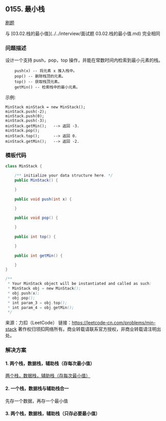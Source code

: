 <script src="https://cdn.bootcss.com/mathjax/2.7.7/MathJax.js?config=TeX-AMS-MML_HTMLorMML"></script>

## 0155. 最小栈

[刷题](qu0155/solu/MinStack.java)

与 [03.02.栈的最小值](../../interview/面试题 03.02.栈的最小值.md) 完全相同

### 问题描述

设计一个支持 push，pop，top 操作，并能在常数时间内检索到最小元素的栈。

```
    push(x) -- 将元素 x 推入栈中。
    pop() -- 删除栈顶的元素。
    top() -- 获取栈顶元素。
    getMin() -- 检索栈中的最小元素。
```

示例:

```
MinStack minStack = new MinStack();
minStack.push(-2);
minStack.push(0);
minStack.push(-3);
minStack.getMin();   --> 返回 -3.
minStack.pop();
minStack.top();      --> 返回 0.
minStack.getMin();   --> 返回 -2.
```

### 模板代码

``` java
class MinStack {

    /** initialize your data structure here. */
    public MinStack() {

    }
    
    public void push(int x) {

    }
    
    public void pop() {

    }
    
    public int top() {

    }
    
    public int getMin() {

    }
}

/**
 * Your MinStack object will be instantiated and called as such:
 * MinStack obj = new MinStack();
 * obj.push(x);
 * obj.pop();
 * int param_3 = obj.top();
 * int param_4 = obj.getMin();
 */
```
来源：力扣（LeetCode）
链接：https://leetcode-cn.com/problems/min-stack
著作权归领扣网络所有。商业转载请联系官方授权，非商业转载请注明出处。


### 解决方案

#### 1. 两个栈，数据栈，辅助栈（存每次最小值）

[两个栈，数据栈，辅助栈（存每次最小值）](qu0155/solu1/MinStack.java)

#### 2. 一个栈，数据栈与辅助栈合一

先存一个数据，再存一个最小值

#### 3. 两个栈，数据栈，辅助栈（只存必要最小值）
